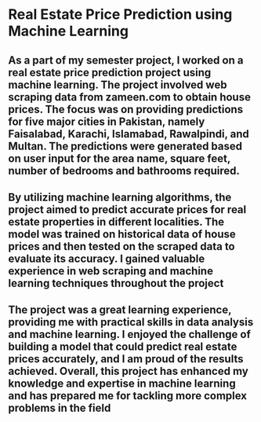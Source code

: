 # Real Estate Price Prediction using Machine Learning

## As a part of my semester project, I worked on a real estate price prediction project using machine learning. The project involved web scraping data from zameen.com to obtain house prices. The focus was on providing predictions for five major cities in Pakistan, namely Faisalabad, Karachi, Islamabad, Rawalpindi, and Multan. The predictions were generated based on user input for the area name, square feet, number of bedrooms and bathrooms required.

## By utilizing machine learning algorithms, the project aimed to predict accurate prices for real estate properties in different localities. The model was trained on historical data of house prices and then tested on the scraped data to evaluate its accuracy. I gained valuable experience in web scraping and machine learning techniques throughout the project

## The project was a great learning experience, providing me with practical skills in data analysis and machine learning. I enjoyed the challenge of building a model that could predict real estate prices accurately, and I am proud of the results achieved. Overall, this project has enhanced my knowledge and expertise in machine learning and has prepared me for tackling more complex problems in the field
